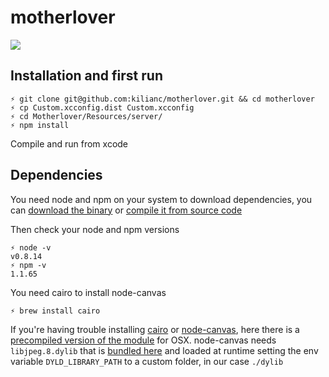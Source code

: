 # motherlover

![](http://f.cl.ly/items/1r08041h112N0U3o091q/motherlover.png)

## Installation and first run

    ⚡ git clone git@github.com:kilianc/motherlover.git && cd motherlover
    ⚡ cp Custom.xcconfig.dist Custom.xcconfig
    ⚡ cd Motherlover/Resources/server/
    ⚡ npm install

Compile and run from xcode

## Dependencies

You need node and npm on your system to download dependencies, you can [download the binary](http://nodejs.org/download/) or [compile it from source code](https://github.com/joyent/node/blob/master/README.md)

Then check your node and npm versions

    ⚡ node -v
    v0.8.14
    ⚡ npm -v
    1.1.65

You need cairo to install node-canvas

    ⚡ brew install cairo

If you're having trouble installing [cairo](http://cairographics.org/) or [node-canvas](https://github.com/LearnBoost/node-canvas), here there is a [precompiled version of the module](http://cl.ly/2m0P2i101T1a) for OSX. node-canvas needs `libjpeg.8.dylib` that is [bundled here](https://github.com/kilianc/motherlover/tree/develop/Motherlover/Resources/server/dylib) and loaded at runtime setting the env variable `DYLD_LIBRARY_PATH` to a custom folder, in our case `./dylib`
